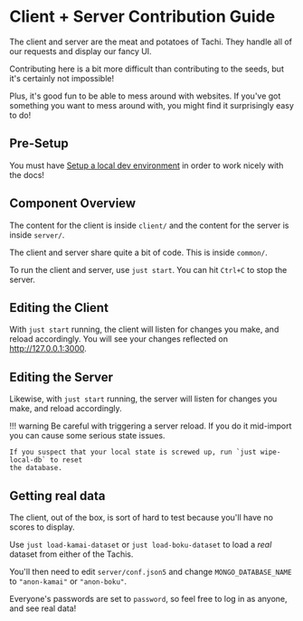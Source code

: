 # Client + Server Contribution Guide

The client and server are the meat and potatoes of Tachi. They handle all of our requests and display our fancy UI.

Contributing here is a bit more difficult than contributing to the seeds, but it's certainly not impossible!

Plus, it's good fun to be able to mess around with websites. If you've got something you want to mess around with, you might find it surprisingly easy to do!

## Pre-Setup

You must have [Setup a local dev environment](../setup.md) in order to work nicely with the docs!

## Component Overview

The content for the client is inside `client/` and the content for the server is inside `server/`.

The client and server share quite a bit of code. This is inside `common/`.

To run the client and server, use `just start`. You can hit `Ctrl+C` to stop the server.

## Editing the Client

With `just start` running, the client will listen for changes you make, and reload accordingly. You will see your changes reflected on http://127.0.0.1:3000.

## Editing the Server

Likewise, with `just start` running, the server will listen for changes you make, and reload accordingly.

!!! warning
	Be careful with triggering a server reload. If you do it mid-import you can cause some serious state issues.

	If you suspect that your local state is screwed up, run `just wipe-local-db` to reset
	the database.

## Getting real data

The client, out of the box, is sort of hard to test because you'll have no scores to display.

Use `just load-kamai-dataset` or `just load-boku-dataset` to load a *real* dataset from either of the Tachis.

You'll then need to edit `server/conf.json5` and change `MONGO_DATABASE_NAME` to `"anon-kamai"` or `"anon-boku"`.

Everyone's passwords are set to `password`, so feel free to log in as anyone, and see real data!
